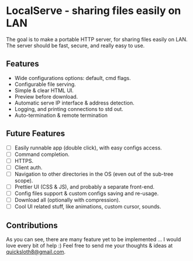 # LocalServe - sharing files easily on LAN

The goal is to make a portable HTTP server, for sharing files easily on LAN.
The server should be fast, secure, and really easy to use.

## Features

* Wide configurations options: default, cmd flags.
* Configurable file serving.
* Simple & clear HTML UI.
* Preview before download.
* Automatic serve IP interface & address detection.
* Logging, and printing connections to std out.
* Auto-termination & remote termination


## Future Features

* [ ] Easily runnable app (double click), with easy configs access.
* [ ] Command completion.
* [ ] HTTPS.
* [ ] Client auth.
* [ ] Navigation to other directories in the OS (even out of the sub-tree scope).
* [ ] Prettier UI (CSS & JS), and probably a separate front-end.
* [ ] Config files support & custom configs saving and re-usage.
* [ ] Download all (optionally with compression).
* [ ] Cool UI related stuff, like animations, custom cursor, sounds.

## Contributions

As you can see, there are many feature yet to be implemented ... I would love every bit of help :)
Feel free to send me your thoughts & ideas at quicksloth8@gmail.com.

